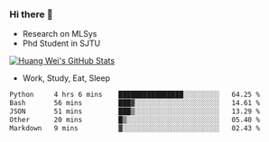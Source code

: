 ### Hi there 👋
- Research on MLSys
- Phd Student in SJTU
  
[![Huang Wei's GitHub Stats](https://github-readme-stats.vercel.app/api?username=huangwei021230&theme=tokyonight)](https://github.com/anuraghazra/github-readme-stats)

- Work, Study, Eat, Sleep


<!--START_SECTION:waka-->

```txt
Python     4 hrs 6 mins    ████████████████░░░░░░░░░   64.25 %
Bash       56 mins         ███▓░░░░░░░░░░░░░░░░░░░░░   14.61 %
JSON       51 mins         ███▒░░░░░░░░░░░░░░░░░░░░░   13.29 %
Other      20 mins         █▒░░░░░░░░░░░░░░░░░░░░░░░   05.40 %
Markdown   9 mins          ▓░░░░░░░░░░░░░░░░░░░░░░░░   02.43 %
```

<!--END_SECTION:waka-->
